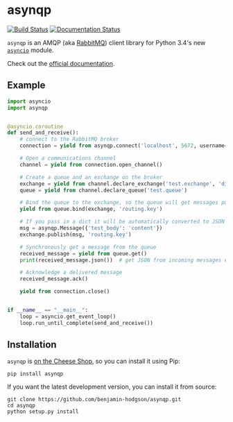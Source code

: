 asynqp
======

[![Build Status](https://travis-ci.org/benjamin-hodgson/asynqp.svg?branch=master)](https://travis-ci.org/benjamin-hodgson/asynqp)
[![Documentation Status](https://readthedocs.org/projects/asynqp/badge/?version=v0.3)](https://readthedocs.org/projects/asynqp/?badge=v0.3)

`asynqp` is an AMQP (aka [RabbitMQ](rabbitmq.com)) client library for
Python 3.4's new [`asyncio`](https://docs.python.org/3.4/library/asyncio.html) module.

Check out the [official documentation](http://asynqp.readthedocs.org/).


Example
-------

```python
import asyncio
import asynqp


@asyncio.coroutine
def send_and_receive():
    # connect to the RabbitMQ broker
    connection = yield from asynqp.connect('localhost', 5672, username='guest', password='guest')

    # Open a communications channel
    channel = yield from connection.open_channel()

    # Create a queue and an exchange on the broker
    exchange = yield from channel.declare_exchange('test.exchange', 'direct')
    queue = yield from channel.declare_queue('test.queue')

    # Bind the queue to the exchange, so the queue will get messages published to the exchange
    yield from queue.bind(exchange, 'routing.key')

    # If you pass in a dict it will be automatically converted to JSON
    msg = asynqp.Message({'test_body': 'content'})
    exchange.publish(msg, 'routing.key')

    # Synchronously get a message from the queue
    received_message = yield from queue.get()
    print(received_message.json())  # get JSON from incoming messages easily

    # Acknowledge a delivered message
    received_message.ack()

    yield from connection.close()


if __name__ == "__main__":
    loop = asyncio.get_event_loop()
    loop.run_until_complete(send_and_receive())
```


Installation
------------

`asynqp` is [on the Cheese Shop](https://pypi.python.org/pypi/asynqp), so you can install it using Pip:
```
pip install asynqp
```

If you want the latest development version, you can install it from source:
```
git clone https://github.com/benjamin-hodgson/asynqp.git
cd asynqp
python setup.py install
```
